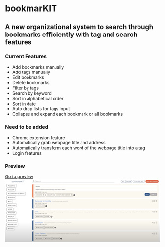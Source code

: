 # bookmarKIT
## A new organizational system to search through bookmarks efficiently with tag and search features
### Current Features
* Add bookmarks manually
* Add tags manually
* Edit bookmarks
* Delete bookmarks
* Filter by tags
* Search by keyword
* Sort in alphabetical order
* Sort in date
* Auto drop lists for tags input
* Collapse and expand each bookmark or all bookmarks

### Need to be added
* Chrome extension feature
* Automatically grab webpage title and address
* Automatically transform each word of the webpage title into a tag
* Login features

### Preview
[Go to preview](https://drive.google.com/file/d/1b_dxpdOjCJMXGts8uH97dttr2po_nEYP/preview)
![preview](./assets/preview.png)
